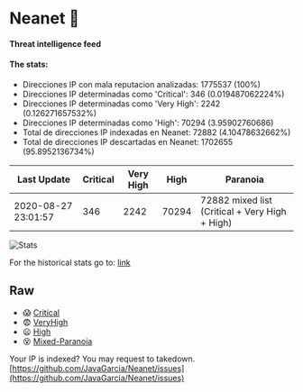 # Neanet :hocho:
#### Threat intelligence feed
#### The stats:

- Direcciones IP con mala reputacion analizadas: 1775537 (100%)
- Direcciones IP determinadas como 'Critical':  346 (0.019487062224%)
- Direcciones IP determinadas como 'Very High':  2242 (0.126271657532%)
- Direcciones IP determinadas como 'High':  70294 (3.95902760686)
- Total de direcciones IP indexadas en Neanet:  72882 (4.10478632662%)
- Total de direcciones IP descartadas en Neanet:  1702655 (95.8952136734%)

| Last Update | Critical | Very High | High | Paranoia |
| --- | --- | --- | --- | --- |
| 2020-08-27 23:01:57 | 346 | 2242 | 70294 | 72882 mixed list (Critical + Very High + High)|

![Stats](https://docs.google.com/spreadsheets/d/e/2PACX-1vSnaNMIXVabIpDJjufMlzH7poXnshF3mgd8Is1g9ytUEzVsP5my4Trn8f-xkoLLQ38xpL3HtmUexLo6/pubchart?oid=501124687&format=image)

For the historical stats go to: [link](/stats.csv)
## Raw
- :scream: [Critical](https://raw.githubusercontent.com/JavaGarcia/Neanet/master/blacklists/neanet_critical.txt)
- :fearful: [VeryHigh](https://raw.githubusercontent.com/JavaGarcia/Neanet/master/blacklists/neanet_veryHigh.txtt)
- :frowning: [High](https://raw.githubusercontent.com/JavaGarcia/Neanet/master/blacklists/neanet_high.txt)
- :dizzy_face: [Mixed-Paranoia](https://raw.githubusercontent.com/JavaGarcia/Neanet/master/blacklists/neanet_all.txt)


Your IP is indexed? You may request to takedown. [https://github.com/JavaGarcia/Neanet/issues](https://github.com/JavaGarcia/Neanet/issues)














































































































































































































































































































































































































































































































